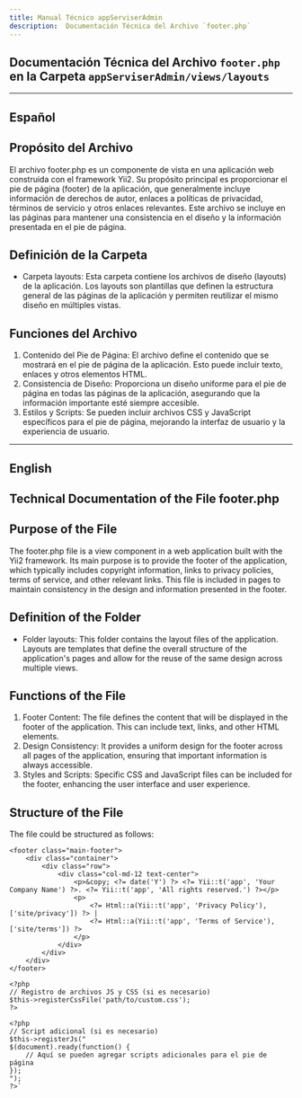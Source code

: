 ```yaml
---
title: Manual Técnico appServiserAdmin
description:  Documentación Técnica del Archivo `footer.php`
---
```


## Documentación Técnica del Archivo `footer.php` en la Carpeta `appServiserAdmin/views/layouts`

---

## Español

## Propósito del Archivo
El archivo footer.php es un componente de vista en una aplicación web construida con el framework Yii2. Su propósito principal es proporcionar el pie de página (footer) de la aplicación, que generalmente incluye información de derechos de autor, enlaces a políticas de privacidad, términos de servicio y otros enlaces relevantes. Este archivo se incluye en las páginas para mantener una consistencia en el diseño y la información presentada en el pie de página.

## Definición de la Carpeta
- Carpeta layouts: Esta carpeta contiene los archivos de diseño (layouts) de la aplicación. Los layouts son plantillas que definen la estructura general de las páginas de la aplicación y permiten reutilizar el mismo diseño en múltiples vistas.

## Funciones del Archivo
1. Contenido del Pie de Página: El archivo define el contenido que se mostrará en el pie de página de la aplicación. Esto puede incluir texto, enlaces y otros elementos HTML.
2. Consistencia de Diseño: Proporciona un diseño uniforme para el pie de página en todas las páginas de la aplicación, asegurando que la información importante esté siempre accesible.
3. Estilos y Scripts: Se pueden incluir archivos CSS y JavaScript específicos para el pie de página, mejorando la interfaz de usuario y la experiencia de usuario.

---

## English

## Technical Documentation of the File footer.php

## Purpose of the File
The footer.php file is a view component in a web application built with the Yii2 framework. Its main purpose is to provide the footer of the application, which typically includes copyright information, links to privacy policies, terms of service, and other relevant links. This file is included in pages to maintain consistency in the design and information presented in the footer.

## Definition of the Folder
- Folder layouts: This folder contains the layout files of the application. Layouts are templates that define the overall structure of the application's pages and allow for the reuse of the same design across multiple views.

## Functions of the File
1. Footer Content: The file defines the content that will be displayed in the footer of the application. This can include text, links, and other HTML elements.
2. Design Consistency: It provides a uniform design for the footer across all pages of the application, ensuring that important information is always accessible.
3. Styles and Scripts: Specific CSS and JavaScript files can be included for the footer, enhancing the user interface and user experience.

## Structure of the File
The file could be structured as follows:
```
<footer class="main-footer">
    <div class="container">
        <div class="row">
            <div class="col-md-12 text-center">
                <p>&copy; <?= date('Y') ?> <?= Yii::t('app', 'Your Company Name') ?>. <?= Yii::t('app', 'All rights reserved.') ?></p>
                <p>
                    <?= Html::a(Yii::t('app', 'Privacy Policy'), ['site/privacy']) ?> |
                    <?= Html::a(Yii::t('app', 'Terms of Service'), ['site/terms']) ?>
                </p>
            </div>
        </div>
    </div>
</footer>

<?php
// Registro de archivos JS y CSS (si es necesario)
$this->registerCssFile('path/to/custom.css');
?>

<?php 
// Script adicional (si es necesario)
$this->registerJs("
$(document).ready(function() {
    // Aquí se pueden agregar scripts adicionales para el pie de página
});
");
?>`
```
